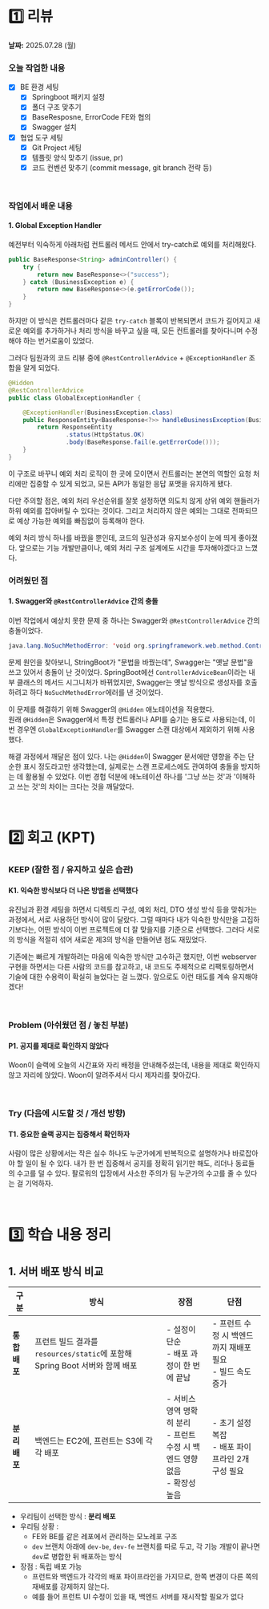 # 1️⃣ 리뷰
**날짜:** 2025.07.28 (월)

### 오늘 작업한 내용
- [x] BE 환경 세팅
  - [x] Springboot 패키지 설정
  - [x] 폴더 구조 맞추기
  - [x] BaseResposne, ErrorCode FE와 협의
  - [x] Swagger 설치
- [x] 협업 도구 세팅
  - [x] Git Project 세팅
  - [x] 템플릿 양식 맞추기 (issue, pr)
  - [x] 코드 컨벤션 맞추기 (commit message, git branch 전략 등)

</br>

### 작업에서 배운 내용

#### 1. Global Exception Handler

예전부터 익숙하게 아래처럼 컨트롤러 메서드 안에서 try-catch로 예외를 처리해왔다.
```java
public BaseResponse<String> adminController() {
    try {
        return new BaseResponse<>("success");
    } catch (BusinessException e) {
        return new BaseResponse<>(e.getErrorCode());
    }
}
````
하지만 이 방식은 컨트롤러마다 같은 `try-catch` 블록이 반복되면서 코드가 길어지고 새로운 예외를 추가하거나 처리 방식을 바꾸고 싶을 때, 모든 컨트롤러를 찾아다니며 수정해야 하는 번거로움이 있었다.

그러다 팀원과의 코드 리뷰 중에 `@RestControllerAdvice` + `@ExceptionHandler` 조합을 알게 되었다.
```java
@Hidden
@RestControllerAdvice
public class GlobalExceptionHandler {

    @ExceptionHandler(BusinessException.class)
    public ResponseEntity<BaseResponse<?>> handleBusinessException(BusinessException e) {
        return ResponseEntity
                .status(HttpStatus.OK)
                .body(BaseResponse.fail(e.getErrorCode()));
    }
}
```
이 구조로 바꾸니 예외 처리 로직이 한 곳에 모이면서 컨트롤러는 본연의 역할인 요청 처리에만 집중할 수 있게 되었고,
모든 API가 동일한 응답 포맷을 유지하게 됐다.

다만 주의할 점은, 예외 처리 우선순위를 잘못 설정하면 의도치 않게 상위 예외 핸들러가 하위 예외를 잡아버릴 수 있다는 것이다.
그리고 처리하지 않은 예외는 그대로 전파되므로 예상 가능한 예외를 빠짐없이 등록해야 한다.

예외 처리 방식 하나를 바꿨을 뿐인데, 코드의 일관성과 유지보수성이 눈에 띄게 좋아졌다.
앞으로는 기능 개발만큼이나, 예외 처리 구조 설계에도 시간을 투자해야겠다고 느꼈다.
<br/>

### 어려웠던 점

#### 1. Swagger와 `@RestControllerAdvice` 간의 충돌

이번 작업에서 예상치 못한 문제 중 하나는 Swagger와 `@RestControllerAdvice` 간의 충돌이었다. 

```java
java.lang.NoSuchMethodError: 'void org.springframework.web.method.ControllerAdviceBean.<init>(java.lang.Object)'
```
문제 원인을 찾아보니, StringBoot가 "문법을 바꿨는데", Swagger는 "옛날 문법"을 쓰고 있어서 충돌이 난 것이었다.
SpringBoot에선 `ControllerAdviceBean`이라는 내부 클래스의 메서드 시그니처가 바뀌었지만,
Swagger는 옛날 방식으로 생성자를 호출하려고 하다 `NoSuchMethodError`에러를 낸 것이었다.

이 문제를 해결하기 위해 Swagger의 `@Hidden` 애노테이션을 적용했다.  
원래 `@Hidden`은 Swagger에서 특정 컨트롤러나 API를 숨기는 용도로 사용되는데, 이번 경우엔 `GlobalExceptionHandler`를 Swagger 스캔 대상에서 제외하기 위해 사용했다.

해결 과정에서 깨달은 점이 있다.
나는 `@Hidden`이 Swagger 문서에만 영향을 주는 단순한 표시 정도라고만 생각했는데, 실제로는 스캔 프로세스에도 관여하여 충돌을 방지하는 데 활용될 수 있었다.
이번 경험 덕분에 애노테이션 하나를 '그냥 쓰는 것'과 '이해하고 쓰는 것'의 차이는 크다는 것을 깨달았다.

<br/>

#  2️⃣ 회고 (KPT)

### KEEP (잘한 점 / 유지하고 싶은 습관)

#### K1. 익숙한 방식보다 더 나은 방법을 선택했다
유진님과 환경 세팅을 하면서 디렉토리 구성, 예외 처리, DTO 생성 방식 등을 맞춰가는 과정에서, 서로 사용하던 방식이 많이 달랐다.
그럴 때마다 내가 익숙한 방식만을 고집하기보다는, 어떤 방식이 이번 프로젝트에 더 잘 맞을지를 기준으로 선택했다.
그러다 서로의 방식을 적절히 섞어 새로운 제3의 방식을 만들어낸 점도 재밌었다.

기존에는 빠르게 개발하려는 마음에 익숙한 방식만 고수하곤 했지만,
이번 webserver 구현을 하면서는 다른 사람의 코드를 참고하고,
내 코드도 주체적으로 리팩토링하면서 기술에 대한 수용력이 확실히 늘었다는 걸 느꼈다.
앞으로도 이런 태도를 계속 유지해야겠다!

<br/>

### Problem (아쉬웠던 점 / 놓친 부분)

#### P1. 공지를 제대로 확인하지 않았다

Woon이 슬랙에 오늘의 시간표와 자리 배정을 안내해주셨는데, 내용을 제대로 확인하지 않고 자리에 앉았다.
Woon이 알려주셔서 다시 제자리를 찾아갔다.

<br/>

### Try (다음에 시도할 것 / 개선 방향)

#### T1. 중요한 슬랙 공지는 집중해서 확인하자
사람이 많은 상황에서는 작은 실수 하나도 누군가에게 반복적으로 설명하거나 바로잡아야 할 일이 될 수 있다.
내가 한 번 집중해서 공지를 정확히 읽기만 해도, 리더나 동료들의 수고를 덜 수 있다.
팔로워의 입장에서 사소한 주의가 팀 누군가의 수고를 줄 수 있다는 걸 기억하자.

<br/>

#  3️⃣ 학습 내용 정리


## 1. 서버 배포 방식 비교

| 구분 | 방식 | 장점 | 단점 |
|------|------|------|------|
| **통합 배포** | 프런트 빌드 결과를 `resources/static`에 포함해 Spring Boot 서버와 함께 배포 | - 설정이 단순<br>- 배포 과정이 한 번에 끝남 | - 프런트 수정 시 백엔드까지 재배포 필요<br>- 빌드 속도 증가 |
| **분리 배포** | 백엔드는 EC2에, 프런트는 S3에 각각 배포 | - 서비스 영역 명확히 분리<br>- 프런트 수정 시 백엔드 영향 없음<br>- 확장성 높음 | - 초기 설정 복잡<br>- 배포 파이프라인 2개 구성 필요 |

- 우리팀이 선택한 방식 : **분리 배포**
- 우리팀 상황 :
  - FE와 BE를 같은 레포에서 관리하는 모노레포 구조
  - `dev` 브랜치 아래에 `dev-be`, `dev-fe` 브랜치를 따로 두고, 각 기능 개발이 끝나면 `dev`로 병합한 뒤 배포하는 방식
- 장점 : 독립 배포 가능
  - 프런트와 백엔드가 각각의 배포 파이프라인을 가지므로, 한쪽 변경이 다른 쪽의 재배포를 강제하지 않는다.   
  - 예를 들어 프런트 UI 수정이 있을 때, 백엔드 서버를 재시작할 필요가 없다

<br/>
